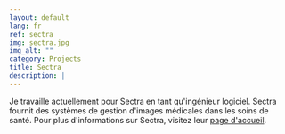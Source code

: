 ```yaml
---
layout: default
lang: fr
ref: sectra
img: sectra.jpg
img_alt: ""
category: Projects
title: Sectra
description: |
---
```

Je travaille actuellement pour Sectra en tant qu'ingénieur logiciel. Sectra fournit des systèmes de gestion d'images médicales dans les soins de santé. Pour plus d'informations sur Sectra, visitez leur [page d'accueil](https://sectra.com/).
